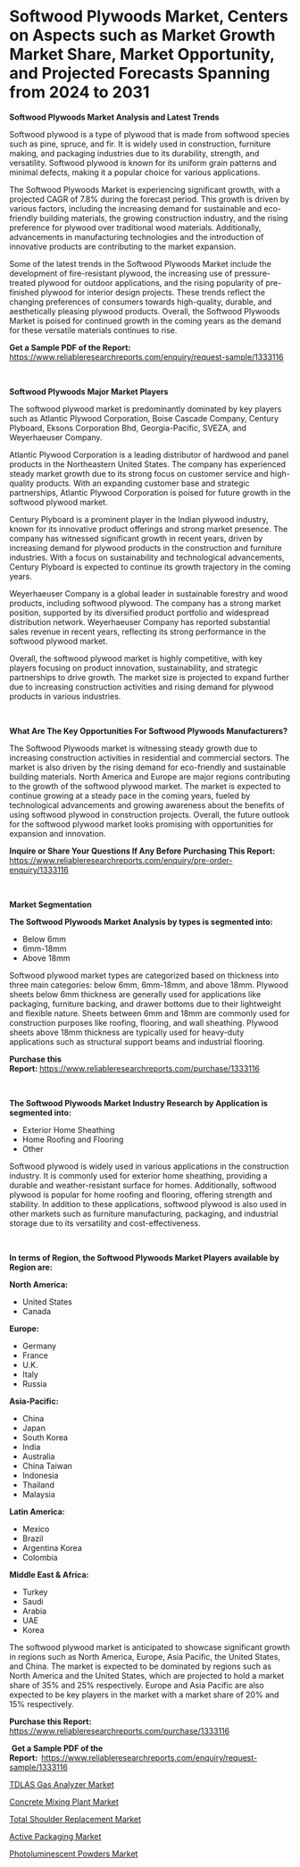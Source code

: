 <p><h1>Softwood Plywoods Market, Centers on Aspects such as Market Growth Market Share, Market Opportunity, and Projected Forecasts Spanning from 2024 to 2031</h1></p><p><strong>Softwood Plywoods Market Analysis and Latest Trends</strong></p>
<p><p>Softwood plywood is a type of plywood that is made from softwood species such as pine, spruce, and fir. It is widely used in construction, furniture making, and packaging industries due to its durability, strength, and versatility. Softwood plywood is known for its uniform grain patterns and minimal defects, making it a popular choice for various applications.</p><p>The Softwood Plywoods Market is experiencing significant growth, with a projected CAGR of 7.8% during the forecast period. This growth is driven by various factors, including the increasing demand for sustainable and eco-friendly building materials, the growing construction industry, and the rising preference for plywood over traditional wood materials. Additionally, advancements in manufacturing technologies and the introduction of innovative products are contributing to the market expansion.</p><p>Some of the latest trends in the Softwood Plywoods Market include the development of fire-resistant plywood, the increasing use of pressure-treated plywood for outdoor applications, and the rising popularity of pre-finished plywood for interior design projects. These trends reflect the changing preferences of consumers towards high-quality, durable, and aesthetically pleasing plywood products. Overall, the Softwood Plywoods Market is poised for continued growth in the coming years as the demand for these versatile materials continues to rise.</p></p>
<p><strong>Get a Sample PDF of the Report:&nbsp;</strong> <a href="https://www.reliableresearchreports.com/enquiry/request-sample/1333116">https://www.reliableresearchreports.com/enquiry/request-sample/1333116</a></p>
<p>&nbsp;</p>
<p><strong>Softwood Plywoods Major Market Players</strong></p>
<p><p>The softwood plywood market is predominantly dominated by key players such as Atlantic Plywood Corporation, Boise Cascade Company, Century Plyboard, Eksons Corporation Bhd, Georgia-Pacific, SVEZA, and Weyerhaeuser Company.</p><p>Atlantic Plywood Corporation is a leading distributor of hardwood and panel products in the Northeastern United States. The company has experienced steady market growth due to its strong focus on customer service and high-quality products. With an expanding customer base and strategic partnerships, Atlantic Plywood Corporation is poised for future growth in the softwood plywood market.</p><p>Century Plyboard is a prominent player in the Indian plywood industry, known for its innovative product offerings and strong market presence. The company has witnessed significant growth in recent years, driven by increasing demand for plywood products in the construction and furniture industries. With a focus on sustainability and technological advancements, Century Plyboard is expected to continue its growth trajectory in the coming years.</p><p>Weyerhaeuser Company is a global leader in sustainable forestry and wood products, including softwood plywood. The company has a strong market position, supported by its diversified product portfolio and widespread distribution network. Weyerhaeuser Company has reported substantial sales revenue in recent years, reflecting its strong performance in the softwood plywood market.</p><p>Overall, the softwood plywood market is highly competitive, with key players focusing on product innovation, sustainability, and strategic partnerships to drive growth. The market size is projected to expand further due to increasing construction activities and rising demand for plywood products in various industries.</p></p>
<p>&nbsp;</p>
<p><strong>What Are The Key Opportunities For Softwood Plywoods Manufacturers?</strong></p>
<p><p>The Softwood Plywoods market is witnessing steady growth due to increasing construction activities in residential and commercial sectors. The market is also driven by the rising demand for eco-friendly and sustainable building materials. North America and Europe are major regions contributing to the growth of the softwood plywood market. The market is expected to continue growing at a steady pace in the coming years, fueled by technological advancements and growing awareness about the benefits of using softwood plywood in construction projects. Overall, the future outlook for the softwood plywood market looks promising with opportunities for expansion and innovation.</p></p>
<p><strong>Inquire or Share Your Questions If Any Before Purchasing This Report:</strong> <a href="https://www.reliableresearchreports.com/enquiry/pre-order-enquiry/1333116">https://www.reliableresearchreports.com/enquiry/pre-order-enquiry/1333116</a></p>
<p>&nbsp;</p>
<p><strong>Market Segmentation</strong></p>
<p><strong>The Softwood Plywoods Market Analysis by types is segmented into:</strong></p>
<p><ul><li>Below 6mm</li><li>6mm-18mm</li><li>Above 18mm</li></ul></p>
<p><p>Softwood plywood market types are categorized based on thickness into three main categories: below 6mm, 6mm-18mm, and above 18mm. Plywood sheets below 6mm thickness are generally used for applications like packaging, furniture backing, and drawer bottoms due to their lightweight and flexible nature. Sheets between 6mm and 18mm are commonly used for construction purposes like roofing, flooring, and wall sheathing. Plywood sheets above 18mm thickness are typically used for heavy-duty applications such as structural support beams and industrial flooring.</p></p>
<p><strong>Purchase this Report:&nbsp;</strong><a href="https://www.reliableresearchreports.com/purchase/1333116">https://www.reliableresearchreports.com/purchase/1333116</a></p>
<p>&nbsp;</p>
<p><strong>The Softwood Plywoods Market Industry Research by Application is segmented into:</strong></p>
<p><ul><li>Exterior Home Sheathing</li><li>Home Roofing and Flooring</li><li>Other</li></ul></p>
<p><p>Softwood plywood is widely used in various applications in the construction industry. It is commonly used for exterior home sheathing, providing a durable and weather-resistant surface for homes. Additionally, softwood plywood is popular for home roofing and flooring, offering strength and stability. In addition to these applications, softwood plywood is also used in other markets such as furniture manufacturing, packaging, and industrial storage due to its versatility and cost-effectiveness.</p></p>
<p>&nbsp;</p>
<p><strong>In terms of Region, the Softwood Plywoods Market Players available by Region are:</strong></p>
<p>
    <p> <strong> North America: </strong>
        <ul>
            <li>United States</li>
            <li>Canada</li>
        </ul>
        </p> 
    <p> <strong> Europe: </strong>
        <ul>
            <li>Germany</li>
            <li>France</li>
            <li>U.K.</li>
            <li>Italy</li>
            <li>Russia</li>
        </ul>
        </p> 
    <p> <strong> Asia-Pacific: </strong>
        <ul>
            <li>China</li>
            <li>Japan</li>
            <li>South Korea</li>
            <li>India</li>
            <li>Australia</li>
            <li>China Taiwan</li>
            <li>Indonesia</li>
            <li>Thailand</li>
            <li>Malaysia</li>
        </ul>
        </p> 
    <p> <strong> Latin America: </strong>
        <ul>
            <li>Mexico</li>
            <li>Brazil</li>
            <li>Argentina Korea</li>
            <li>Colombia</li>
        </ul>
        </p> 
    <p> <strong> Middle East & Africa: </strong>
        <ul>
            <li>Turkey</li>
            <li>Saudi</li>
            <li>Arabia</li>
            <li>UAE</li>
            <li>Korea</li>
        </ul>
    </p>
    </p>
<p><p>The softwood plywood market is anticipated to showcase significant growth in regions such as North America, Europe, Asia Pacific, the United States, and China. The market is expected to be dominated by regions such as North America and the United States, which are projected to hold a market share of 35% and 25% respectively. Europe and Asia Pacific are also expected to be key players in the market with a market share of 20% and 15% respectively.</p></p>
<p><strong>Purchase this Report: </strong><a href="https://www.reliableresearchreports.com/purchase/1333116">https://www.reliableresearchreports.com/purchase/1333116</a></p>
<p>&nbsp;<strong>Get a Sample PDF of the Report:&nbsp;&nbsp;</strong><a href="https://www.reliableresearchreports.com/enquiry/request-sample/1333116">https://www.reliableresearchreports.com/enquiry/request-sample/1333116</a></p>
<p><strong></strong></p>
<p><p><a href="https://medium.com/@shirleygreene26/tdlas-gas-analyzer-market-the-key-to-successful-business-strategy-forecast-till-2031-7884baf12e3f">TDLAS Gas Analyzer Market</a></p><p><a href="https://medium.com/@royross51/concrete-mixing-plant-market-research-report-its-history-and-forecast-2024-to-2031-5b77edc91821">Concrete Mixing Plant Market</a></p><p><a href="https://medium.com/@samanthamason1930/total-shoulder-replacement-market-trends-and-market-analysis-forecasted-for-period-2024-2031-fd33e232b706">Total Shoulder Replacement Market</a></p><p><a href="https://medium.com/@royross51/active-packaging-market-insight-market-trends-growth-forecasted-from-2024-to-2031-3425aebcf2ef">Active Packaging Market</a></p><p><a href="https://medium.com/@samanthamason1930/photoluminescent-powders-market-insight-market-trends-growth-forecasted-from-2024-to-2031-70cb2b3dba04">Photoluminescent Powders Market</a></p></p>